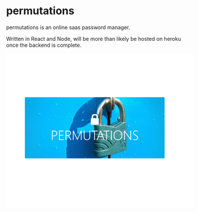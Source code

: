 # permutations

permutations is an online saas password manager.

Written in React and Node, will be more than likely be hosted on heroku once the backend is complete.

![home](config/assets/Capture.PNG)
